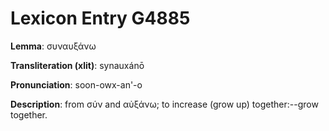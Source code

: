 # Lexicon Entry G4885

**Lemma**: συναυξάνω

**Transliteration (xlit)**: synauxánō

**Pronunciation**: soon-owx-an'-o

**Description**:
from σύν and αὐξάνω; to increase (grow up) together:--grow together.

